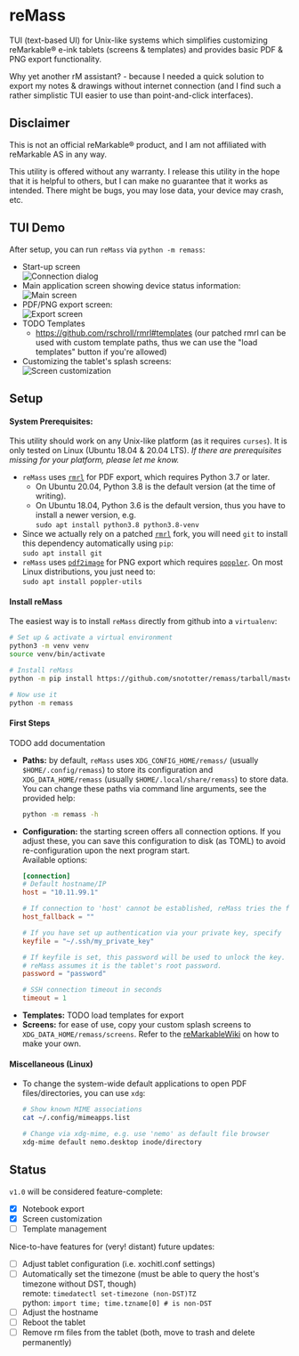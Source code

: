 # reMass
TUI (text-based UI) for Unix-like systems which simplifies customizing reMarkable&reg; e-ink tablets (screens &amp; templates) and provides basic PDF &amp; PNG export functionality.  

Why yet another rM assistant? - because I needed a quick solution to export my notes &amp; drawings without internet connection (and I find such a rather simplistic TUI easier to use than point-and-click interfaces).

## Disclaimer
This is not an official reMarkable&reg; product, and I am not affiliated with reMarkable AS in any way.  

This utility is offered without any warranty.
I release this utility in the hope that it is helpful to others, but I can make no guarantee that it works as intended.
There might be bugs, you may lose data, your device may crash, etc.

## TUI Demo
After setup, you can run `reMass` via `python -m remass`:
* Start-up screen  
  ![Connection dialog](https://github.com/snototter/remass/blob/master/screenshots/startup.jpg?raw=true "Connection dialog")
* Main application screen showing device status information:  
  ![Main screen](https://github.com/snototter/remass/blob/master/screenshots/main.jpg?raw=true "Main screen")
* PDF/PNG export screen:  
  ![Export screen](https://github.com/snototter/remass/blob/master/screenshots/export.jpg?raw=true "Export screen")
* TODO Templates
  * https://github.com/rschroll/rmrl#templates (our patched rmrl can be used with custom template paths, thus we can use the "load templates" button if you're allowed)
* Customizing the tablet's splash screens:  
  ![Screen customization](https://github.com/snototter/remass/blob/master/screenshots/screens.jpg?raw=true "Screen customization")

## Setup
#### System Prerequisites:
This utility should work on any Unix-like platform (as it requires `curses`). It is only tested on Linux (Ubuntu 18.04 &amp; 20.04 LTS). _If there are prerequisites missing for your platform, please let me know._
* `reMass` uses [`rmrl`](https://github.com/rschroll/rmrl) for PDF export, which requires Python 3.7 or later.  
  * On Ubuntu 20.04, Python 3.8 is the default version (at the time of writing).  
  * On Ubuntu 18.04, Python 3.6 is the default version, thus you have to install a newer version, e.g.  
    `sudo apt install python3.8 python3.8-venv`
* Since we actually rely on a patched [`rmrl`](https://github.com/snototter/rmrl) fork, you will need `git` to install this dependency automatically using `pip`:  
  `sudo apt install git`
* `reMass` uses [`pdf2image`](https://pypi.org/project/pdf2image/) for PNG export which requires [`poppler`](https://poppler.freedesktop.org/). On most Linux distributions, you just need to:  
  `sudo apt install poppler-utils`

#### Install reMass
The easiest way is to install `reMass` directly from github into a `virtualenv`:
```bash
# Set up & activate a virtual environment
python3 -m venv venv
source venv/bin/activate

# Install reMass
python -m pip install https://github.com/snototter/remass/tarball/master

# Now use it
python -m remass
```

#### First Steps
TODO add documentation
* **Paths:** by default, `reMass` uses `XDG_CONFIG_HOME/remass/` (usually `$HOME/.config/remass`) to store its configuration and `XDG_DATA_HOME/remass` (usually `$HOME/.local/share/remass`) to store data.  
  You can change these paths via command line arguments, see the provided help:
  ```bash
  python -m remass -h
  ```
* **Configuration:** the starting screen offers all connection options. If you adjust these, you can save this configuration to disk (as TOML) to avoid re-configuration upon the next program start.  
  Available options:  
  ```toml
  [connection]
  # Default hostname/IP
  host = "10.11.99.1"

  # If connection to 'host' cannot be established, reMass tries the fallback:
  host_fallback = ""

  # If you have set up authentication via your private key, specify
  keyfile = "~/.ssh/my_private_key"

  # If keyfile is set, this password will be used to unlock the key. Otherwise,
  # reMass assumes it is the tablet's root password.
  password = "password"

  # SSH connection timeout in seconds
  timeout = 1
  ```
* **Templates:** TODO load templates for export
* **Screens:** for ease of use, copy your custom splash screens to `XDG_DATA_HOME/remass/screens`. Refer to the [reMarkableWiki](https://remarkablewiki.com/tips/splashscreens) on how to make your own.

#### Miscellaneous (Linux)
* To change the system-wide default applications to open PDF files/directories, you can use `xdg`:
  ```bash
  # Show known MIME associations
  cat ~/.config/mimeapps.list 

  # Change via xdg-mime, e.g. use 'nemo' as default file browser
  xdg-mime default nemo.desktop inode/directory
  ```

## Status
`v1.0` will be considered feature-complete:
* [x] Notebook export
* [x] Screen customization
* [ ] Template management

Nice-to-have features for (very! distant) future updates:
* [ ] Adjust tablet configuration (i.e. xochitl.conf settings)
* [ ] Automatically set the timezone (must be able to query the host's timezone without DST, though)  
  remote: `timedatectl set-timezone (non-DST)TZ`  
  python: `import time; time.tzname[0] # is non-DST`
* [ ] Adjust the hostname
* [ ] Reboot the tablet
* [ ] Remove rm files from the tablet (both, move to trash and delete permanently)
